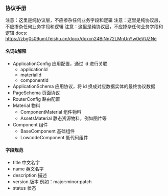 ### 协议手册
注意：这里是纯协议层，不应掺杂任何业务字段和逻辑
注意：这里是纯协议层，不应掺杂任何业务字段和逻辑
注意：这里是纯协议层，不应掺杂任何业务字段和逻辑
docs: https://zbg0s09uml.feishu.cn/docx/doxcn24BiNn72LMnUnYw0eVUZNe

#### 名词&解释
- ApplicationConfig 应用配置，通过 id 进行关联
  - applicationId
  - materialId
  - componentId
- ApplicationSchema 应用协议，将 id 换成对应数据实体的最终协议数据
- PageSchema 页面协议
- RouterConfig 路由配置
- Material 物料
  - ComponentMaterial 组件物料
  - AssetsMaterial 静态资源物料，例如图片等
- Component 组件
  - BaseComponent 基础组件
  - LowcodeComponent 低代码组件

#### 字段规范
- title 中文名字
- name 英文名字
- description 描述
- version 版本 例如：major:minor:patch
- status 状态

